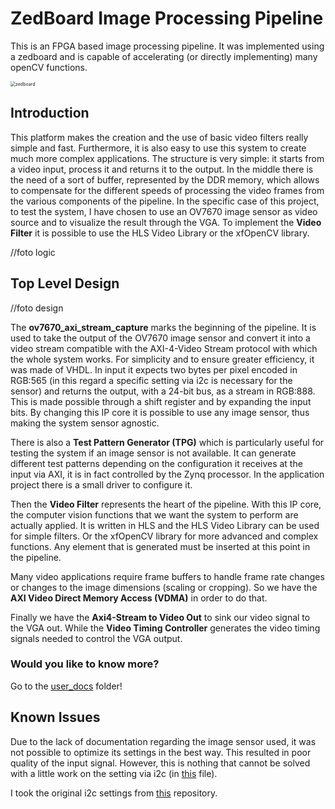 # ZedBoard Image Processing Pipeline
This is an FPGA based image processing pipeline. It was implemented using a zedboard and is capable of accelerating (or directly implementing) many openCV functions.

<img src="/Users/ugo/Desktop/zedboard_image_processing_pipeline/user_docs/imgs/zedboard.png" alt="zedboard" style="zoom:50%;" />

## Introduction

This platform makes the creation and the use of basic video filters really simple and fast. Furthermore, it is also easy to use this system to create much more complex applications. The structure is very simple: it starts from a video input, process it and returns it to the output. In the middle there is the need of a sort of buffer, represented by the DDR memory, which allows to compensate for the different speeds of processing the video frames from the various components of the pipeline. In the specific case of this project, to test the system, I have chosen to use an OV7670 image sensor as video source and to visualize the result through the VGA. To implement the **Video Filter** it is possible to use the HLS Video Library or the xfOpenCV library.



//foto logic



## Top Level Design

//foto design



The **ov7670_axi_stream_capture** marks the beginning of the pipeline. It is used to take the output of the OV7670 image sensor and convert it into a video stream compatible with the AXI-4-Video Stream protocol with which the whole system works. For simplicity and to ensure greater efficiency, it was made of VHDL. In input it expects two bytes per pixel encoded in RGB:565 (in this regard a specific setting via i2c is necessary for the sensor) and returns the output, with a 24-bit bus, as a stream in RGB:888. This is made possible through a shift register and by expanding the input bits. By changing this IP core it is possible to use any image sensor, thus making the system sensor agnostic.

There is also a **Test Pattern Generator (TPG)** which is particularly useful for testing the system if an image sensor is not available. It can generate different test patterns depending on the configuration it receives at the input via AXI, it is in fact controlled by the Zynq processor. In the application project there is a small driver to configure it.

Then the **Video Filter** represents the heart of the pipeline. With this IP core, the computer vision functions that we want the system to perform are actually applied. It is written in HLS and the HLS Video Library can be used for simple filters. Or the xfOpenCV library for more advanced and complex functions. Any element that is generated must be inserted at this point in the pipeline.

Many video applications require frame buffers to handle frame rate changes or changes to the image dimensions (scaling or cropping). So we have the **AXI Video Direct Memory Access (VDMA)** in order to do that.

Finally we have the **Axi4-Stream to Video Out** to sink our video signal to the VGA out. While the **Video Timing Controller** generates the video timing signals needed to control the VGA output.



### Would you like to know more?

Go to the [user_docs](https://github.com/ugoleone/zedboard_image_processing_pipeline/tree/master/user_docs) folder!



## Known Issues

Due to the lack of documentation regarding the image sensor used, it was not possible to optimize its settings in the best way. This resulted in poor quality of the input signal. However, this is nothing that cannot be solved with a little work on the setting via i2c (in [this](https://github.com/ugoleone/zedboard_image_processing_pipeline/blob/master/baseVideoFinal/baseVideo.sdk/tpg_sdk/src/ov7670_config_i2c.c) file). 

I took the original i2c settings from [this](https://github.com/smatt-github/SmartCamera) repository.